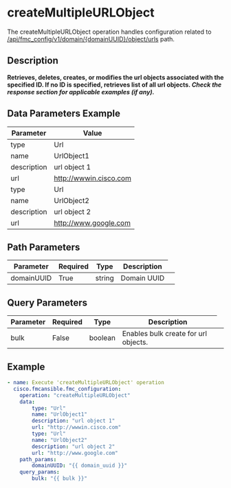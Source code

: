 # createMultipleURLObject

The createMultipleURLObject operation handles configuration related to [/api/fmc_config/v1/domain/{domainUUID}/object/urls](/paths//api/fmc_config/v1/domain/{domain_uuid}/object/urls.md) path.&nbsp;
## Description
**Retrieves, deletes, creates, or modifies the url objects associated with the specified ID. If no ID is specified, retrieves list of all url objects. _Check the response section for applicable examples (if any)._**

## Data Parameters Example
| Parameter | Value |
| --------- | -------- |
| type | Url |
| name | UrlObject1 |
| description | url object 1 |
| url | http://wwwin.cisco.com |
| type | Url |
| name | UrlObject2 |
| description | url object 2 |
| url | http://www.google.com |

## Path Parameters
| Parameter | Required | Type | Description |
| --------- | -------- | ---- | ----------- |
| domainUUID | True | string <td colspan=3> Domain UUID |

## Query Parameters
| Parameter | Required | Type | Description |
| --------- | -------- | ---- | ----------- |
| bulk | False | boolean <td colspan=3> Enables bulk create for url objects. |

## Example
```yaml
- name: Execute 'createMultipleURLObject' operation
  cisco.fmcansible.fmc_configuration:
    operation: "createMultipleURLObject"
    data:
        type: "Url"
        name: "UrlObject1"
        description: "url object 1"
        url: "http://wwwin.cisco.com"
        type: "Url"
        name: "UrlObject2"
        description: "url object 2"
        url: "http://www.google.com"
    path_params:
        domainUUID: "{{ domain_uuid }}"
    query_params:
        bulk: "{{ bulk }}"

```